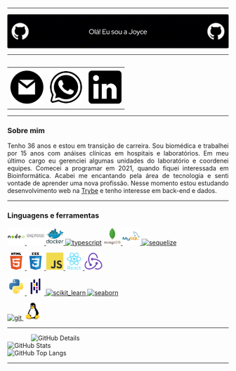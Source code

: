 
-----

<div>
<img align="center" alt="Header" src="https://github.com/joyceandronico/joyceandronico/blob/main/img/github-header-image.png?raw=true"/>
</div>

-----

<div>

<table  align="center">

<div>

<table  align="center">

<tr>
 <td align="center" colspan="11"></td>
</tr>
<tr>
<td><a href="mailto:joyceandronico@msn.com" target="_blank"><img src="https://github.com/joyceandronico/joyceandronico/blob/main/img/gmail.png?raw=true" width="75px" height="75px"/></a>
</td>
<td><a href="https://wa.me/5513981308876" target="_blank"><img src="https://github.com/joyceandronico/joyceandronico/blob/main/img/wpp.png?raw=true" width="75px" height="75px"/></a>
</td>
<td><a href="https://www.linkedin.com/in/joyce-andronico/" target="_blank"><img src="https://github.com/joyceandronico/joyceandronico/blob/main/img/linkedin.png?raw=true" width="75px" height="75px"/></a>
</td>
</tr>
<tr>
 <td align="center" colspan="11"></td>
</tr>
</table>

 -----

<div align="justify">
<h3 align="left">Sobre mim</h3>

Tenho 36 anos e estou em transição de carreira. Sou biomédica e trabalhei por 15 anos com anáises clínicas em hospitais e laboratórios. Em meu último cargo eu gerenciei  algumas unidades do laboratório e coordenei equipes. Comecei a programar em 2021, quando fiquei interessada em Bioinformática. Acabei me encantando pela área de tecnologia e senti vontade de aprender uma nova profissão. Nesse momento estou estudando desenvolvimento web na <a href="https://www.betrybe.com/" target="_blank">Trybe</a></i> e tenho interesse em back-end e dados.
</div>

-----

<div align="justify">

<h3 align="left">Linguagens e ferramentas</h3>

<a href="https://nodejs.org" target="_blank" rel="noreferrer"> <img src="https://raw.githubusercontent.com/devicons/devicon/master/icons/nodejs/nodejs-original-wordmark.svg" alt="nodejs" width="40" height="40"/> </a>
<a href="https://expressjs.com" target="_blank" rel="noreferrer"> <img src="https://raw.githubusercontent.com/devicons/devicon/master/icons/express/express-original-wordmark.svg" alt="express" width="40" height="40"/> </a>
<a href="https://www.docker.com/" target="_blank" rel="noreferrer"> <img src="https://raw.githubusercontent.com/devicons/devicon/master/icons/docker/docker-original-wordmark.svg" alt="docker" width="40" height="40"/> </a>
<a href="https://www.typescriptlang.org/" target="_blank" rel="noreferrer"> <img src="https://cdn.jsdelivr.net/gh/devicons/devicon/icons/typescript/typescript-original.svg"  alt="typescript"  width="40" height="40"/></a>
<a href="https://www.mongodb.com/" target="_blank" rel="noreferrer"> <img src="https://raw.githubusercontent.com/devicons/devicon/master/icons/mongodb/mongodb-original-wordmark.svg" alt="mongodb" width="40" height="40"/> </a>
<a href="https://www.mysql.com/" target="_blank" rel="noreferrer"> <img src="https://raw.githubusercontent.com/devicons/devicon/master/icons/mysql/mysql-original-wordmark.svg" alt="mysql" width="40" height="40"/> </a>
<a href="https://sequelize.org/" target="_blank" rel="noreferrer"> <img src="https://cdn.jsdelivr.net/gh/devicons/devicon/icons/sequelize/sequelize-original.svg"  alt="sequelize" width="40" height="40"/> </a><br>

<a href="https://www.w3.org/html/" target="_blank" rel="noreferrer"> <img src="https://raw.githubusercontent.com/devicons/devicon/master/icons/html5/html5-original-wordmark.svg" alt="html5" width="40" height="40"/> </a>
<a href="https://www.w3schools.com/css/" target="_blank" rel="noreferrer"> <img src="https://raw.githubusercontent.com/devicons/devicon/master/icons/css3/css3-original-wordmark.svg" alt="css3" width="40" height="40"/> </a>
<a href="https://developer.mozilla.org/en-US/docs/Web/JavaScript" target="_blank" rel="noreferrer"> <img src="https://raw.githubusercontent.com/devicons/devicon/master/icons/javascript/javascript-original.svg" alt="javascript" width="40" height="40"/> </a>
<a href="https://reactjs.org/" target="_blank" rel="noreferrer"> <img src="https://raw.githubusercontent.com/devicons/devicon/master/icons/react/react-original-wordmark.svg" alt="react" width="40" height="40"/> </a>
<a href="https://redux.js.org" target="_blank" rel="noreferrer"> <img src="https://raw.githubusercontent.com/devicons/devicon/master/icons/redux/redux-original.svg" alt="redux" width="40" height="40"/> </a><br>

<a href="https://www.python.org" target="_blank" rel="noreferrer"> <img src="https://raw.githubusercontent.com/devicons/devicon/master/icons/python/python-original.svg" alt="python" width="40" height="40"/> </a>
<a href="https://pandas.pydata.org/" target="_blank" rel="noreferrer"> <img src="https://raw.githubusercontent.com/devicons/devicon/2ae2a900d2f041da66e950e4d48052658d850630/icons/pandas/pandas-original.svg" alt="pandas" width="40" height="40"/> </a>
<a href="https://scikit-learn.org/" target="_blank" rel="noreferrer"> <img src="https://upload.wikimedia.org/wikipedia/commons/0/05/Scikit_learn_logo_small.svg" alt="scikit_learn" width="40" height="40"/> </a>
<a href="https://seaborn.pydata.org/" target="_blank" rel="noreferrer"> <img src="https://seaborn.pydata.org/_images/logo-mark-lightbg.svg" alt="seaborn" width="40" height="40"/> </a><br>

<a href="https://git-scm.com/" target="_blank" rel="noreferrer"> <img src="https://www.vectorlogo.zone/logos/git-scm/git-scm-icon.svg" alt="git" width="40" height="40"/> </a>
<a href="https://www.linux.org/" target="_blank" rel="noreferrer"> <img src="https://raw.githubusercontent.com/devicons/devicon/master/icons/linux/linux-original.svg" alt="linux" width="40" height="40"/> </a><br>
</div>

-----

<div>


<img align="right" alt="GitHub Details" width="450px" src="http://github-profile-summary-cards.vercel.app/api/cards/profile-details?username=joyceandronico&theme=github_dark"/>
<!--- <img alt="GitHub Commits" width="200px" src="http://github-profile-summary-cards.vercel.app/api/cards/productive-time?username=joyceandronico&theme=github_dark"/> -->
<img alt="GitHub Stats" width="250px" src="http://github-profile-summary-cards.vercel.app/api/cards/stats?username=joyceandronico&theme=github_dark"/><br>
<img alt="GitHub Top Langs" width="250px" src="http://github-profile-summary-cards.vercel.app/api/cards/repos-per-language?username=joyceandronico&theme=github_dark"/>
</div>

-----






<!--
**joyceandronico/joyceandronico** is a ✨ _special_ ✨ repository because its `README.md` (this file) appears on your GitHub profile.

Here are some ideas to get you started:

- 🔭 I’m currently working on ...
- 🌱 I’m currently learning ...
- 👯 I’m looking to collaborate on ...
- 🤔 I’m looking for help with ...
- 💬 Ask me about ...
- 📫 How to reach me: ...
- 😄 Pronouns: ...
- ⚡ Fun fact: ...
-->
